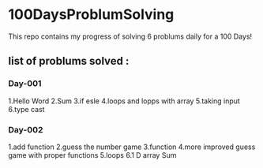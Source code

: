 # 100DaysProblumSolving
This repo contains my progress of solving 6 problums daily for a 100 Days!

## list of problums solved :

### Day-001 
1.Hello Word
2.Sum
3.if esle
4.loops and lopps with array
5.taking input
6.type cast

### Day-002
1.add function
2.guess the number game
3.function
4.more improved guess game with proper functions
5.loops
6.1 D array Sum

